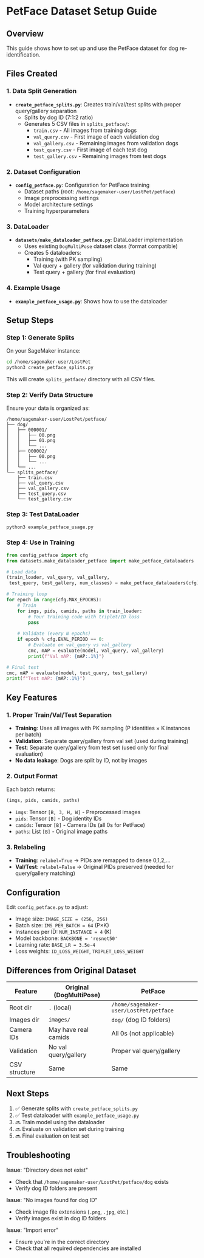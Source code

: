# PetFace Dataset Setup Guide

## Overview
This guide shows how to set up and use the PetFace dataset for dog re-identification.

## Files Created

### 1. Data Split Generation
- **`create_petface_splits.py`**: Creates train/val/test splits with proper query/gallery separation
  - Splits by dog ID (7:1:2 ratio)
  - Generates 5 CSV files in `splits_petface/`:
    - `train.csv` - All images from training dogs
    - `val_query.csv` - First image of each validation dog
    - `val_gallery.csv` - Remaining images from validation dogs
    - `test_query.csv` - First image of each test dog
    - `test_gallery.csv` - Remaining images from test dogs

### 2. Dataset Configuration
- **`config_petface.py`**: Configuration for PetFace training
  - Dataset paths (root: `/home/sagemaker-user/LostPet/petface`)
  - Image preprocessing settings
  - Model architecture settings
  - Training hyperparameters

### 3. DataLoader
- **`datasets/make_dataloader_petface.py`**: DataLoader implementation
  - Uses existing `DogMultiPose` dataset class (format compatible)
  - Creates 5 dataloaders:
    - Training (with PK sampling)
    - Val query + gallery (for validation during training)
    - Test query + gallery (for final evaluation)

### 4. Example Usage
- **`example_petface_usage.py`**: Shows how to use the dataloader

## Setup Steps

### Step 1: Generate Splits
On your SageMaker instance:
```bash
cd /home/sagemaker-user/LostPet
python3 create_petface_splits.py
```

This will create `splits_petface/` directory with all CSV files.

### Step 2: Verify Data Structure
Ensure your data is organized as:
```
/home/sagemaker-user/LostPet/petface/
├── dog/
│   ├── 000001/
│   │   ├── 00.png
│   │   ├── 01.png
│   │   └── ...
│   ├── 000002/
│   │   ├── 00.png
│   │   └── ...
│   └── ...
└── splits_petface/
    ├── train.csv
    ├── val_query.csv
    ├── val_gallery.csv
    ├── test_query.csv
    └── test_gallery.csv
```

### Step 3: Test DataLoader
```bash
python3 example_petface_usage.py
```

### Step 4: Use in Training
```python
from config_petface import cfg
from datasets.make_dataloader_petface import make_petface_dataloaders

# Load data
(train_loader, val_query, val_gallery, 
 test_query, test_gallery, num_classes) = make_petface_dataloaders(cfg)

# Training loop
for epoch in range(cfg.MAX_EPOCHS):
    # Train
    for imgs, pids, camids, paths in train_loader:
        # Your training code with triplet/ID loss
        pass
    
    # Validate (every N epochs)
    if epoch % cfg.EVAL_PERIOD == 0:
        # Evaluate on val_query vs val_gallery
        cmc, mAP = evaluate(model, val_query, val_gallery)
        print(f"Val mAP: {mAP:.1%}")

# Final test
cmc, mAP = evaluate(model, test_query, test_gallery)
print(f"Test mAP: {mAP:.1%}")
```

## Key Features

### 1. Proper Train/Val/Test Separation
- **Training**: Uses all images with PK sampling (P identities × K instances per batch)
- **Validation**: Separate query/gallery from val set (used during training)
- **Test**: Separate query/gallery from test set (used only for final evaluation)
- **No data leakage**: Dogs are split by ID, not by images

### 2. Output Format
Each batch returns:
```python
(imgs, pids, camids, paths)
```
- `imgs`: Tensor `[B, 3, H, W]` - Preprocessed images
- `pids`: Tensor `[B]` - Dog identity IDs
- `camids`: Tensor `[B]` - Camera IDs (all 0s for PetFace)
- `paths`: List `[B]` - Original image paths

### 3. Relabeling
- **Training**: `relabel=True` → PIDs are remapped to dense 0,1,2,...
- **Val/Test**: `relabel=False` → Original PIDs preserved (needed for query/gallery matching)

## Configuration

Edit `config_petface.py` to adjust:
- Image size: `IMAGE_SIZE = (256, 256)`
- Batch size: `IMS_PER_BATCH = 64` (P×K)
- Instances per ID: `NUM_INSTANCE = 4` (K)
- Model backbone: `BACKBONE = 'resnet50'`
- Learning rate: `BASE_LR = 3.5e-4`
- Loss weights: `ID_LOSS_WEIGHT`, `TRIPLET_LOSS_WEIGHT`

## Differences from Original Dataset

| Feature | Original (DogMultiPose) | PetFace |
|---------|------------------------|---------|
| Root dir | `.` (local) | `/home/sagemaker-user/LostPet/petface` |
| Images dir | `images/` | `dog/` (dog ID folders) |
| Camera IDs | May have real camids | All 0s (not applicable) |
| Validation | No val query/gallery | Proper val query/gallery |
| CSV structure | Same | Same |

## Next Steps

1. ✅ Generate splits with `create_petface_splits.py`
2. ✅ Test dataloader with `example_petface_usage.py`
3. 🔜 Train model using the dataloader
4. 🔜 Evaluate on validation set during training
5. 🔜 Final evaluation on test set

## Troubleshooting

**Issue**: "Directory does not exist"
- Check that `/home/sagemaker-user/LostPet/petface/dog` exists
- Verify dog ID folders are present

**Issue**: "No images found for dog ID"
- Check image file extensions (`.png`, `.jpg`, etc.)
- Verify images exist in dog ID folders

**Issue**: "Import error"
- Ensure you're in the correct directory
- Check that all required dependencies are installed

